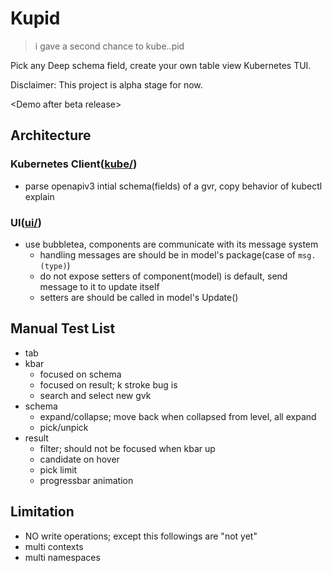# Kupid

> i gave a second chance to kube..pid

Pick any Deep schema field, create your own table view Kubernetes TUI.

Disclaimer:
This project is alpha stage for now.

\<Demo after beta release\>

## Architecture

### Kubernetes Client([kube/](./kube/))

- parse openapiv3 intial schema(fields) of a gvr, copy behavior of kubectl explain

### UI([ui/](./ui/))

- use bubbletea, components are communicate with its message system
  - handling messages are should be in model's package(case of `msg.(type)`)
  - do not expose setters of component(model) is default, send message to it to update itself
  - setters are should be called in model's Update()

## Manual Test List

- tab
- kbar
  - focused on schema
  - focused on result; k stroke bug is
  - search and select new gvk
- schema
  - expand/collapse; move back when collapsed from level, all expand
  - pick/unpick
- result
  - filter; should not be focused when kbar up
  - candidate on hover
  - pick limit
  - progressbar animation

## Limitation

- NO write operations; except this followings are "not yet"
- multi contexts
- multi namespaces
